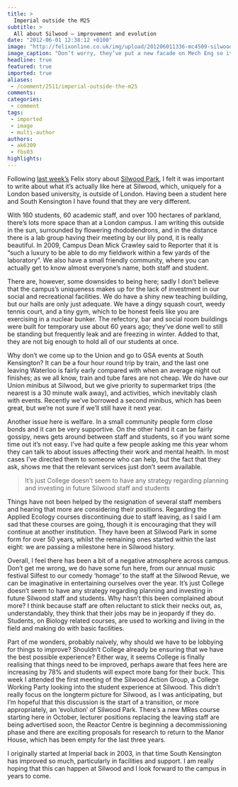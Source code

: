```yaml
---
title: >
  Imperial outside the M25
subtitle: >
  All about Silwood – improvement and evolution
date: "2012-06-01 12:38:12 +0100"
image: "http://felixonline.co.uk/img/upload/201206011336-mc4509-silwood.jpg"
image_caption: "Don’t worry, they’ve put a new facade on Mech Eng so it now looks as good as this..."
headline: true
featured: true
imported: true
aliases:
 - /comment/2511/imperial-outside-the-m25
comments:
categories:
 - comment
tags:
 - imported
 - image
 - multi-author
authors:
 - ak6309
 - fbs03
highlights:
---
```


Following [last week’s](http://felixonline.co.uk/news/2481/courses-suspended-at-silwood/) Felix story about [Silwood Park](http://www3.imperial.ac.uk/silwoodparkcampus), I felt it was important to write about what it’s actually like here at Silwood, which, uniquely for a London based university, is outside of London. Having been a student here and South Kensington I have found that they are very different.

With 160 students, 60 academic staff, and over 100 hectares of parkland, there’s lots more space than at a London campus. I am writing this outside in the sun, surrounded by flowering rhododendrons, and in the distance there is a lab group having their meeting by our lily pond, it is really beautiful. In 2009, Campus Dean Mick Crawley said to Reporter that it is “such a luxury to be able to do my fieldwork within a few yards of the laboratory”. We also have a small friendly community, where you can actually get to know almost everyone’s name, both staff and student.

There are, however, some downsides to being here; sadly I don’t believe that the campus’s uniqueness makes up for the lack of investment in our social and recreational facilities. We do have a shiny new teaching building, but our halls are only just adequate. We have a dingy squash court, weedy tennis court, and a tiny gym, which to be honest feels like you are exercising in a nuclear bunker. The refectory, bar and social room buildings were built for temporary use about 60 years ago; they’ve done well to still be standing but frequently leak and are freezing in winter. Added to that, they are not big enough to hold all of our students at once.

Why don’t we come up to the Union and go to GSA events at South Kensington? It can be a four hour round trip by train, and the last one leaving Waterloo is fairly early compared with when an average night out finishes; as we all know, train and tube fares are not cheap. We do have our Union minibus at Silwood, but we give priority to supermarket trips (the nearest is a 30 minute walk away), and activities, which inevitably clash with events. Recently we’ve borrowed a second minibus, which has been great, but we’re not sure if we’ll still have it next year.

Another issue here is welfare. In a small community people form close bonds and it can be very supportive. On the other hand it can be fairly gossipy, news gets around between staff and students, so if you want some time out it’s not easy. I’ve had quite a few people asking me this year whom they can talk to about issues affecting their work and mental health. In most cases I’ve directed them to someone who can help, but the fact that they ask, shows me that the relevant services just don’t seem available.

> It’s just College doesn’t seem to have any strategy regarding planning and investing in future Silwood staff and students

Things have not been helped by the resignation of several staff members and hearing that more are considering their positions. Regarding the Applied Ecology courses discontinuing due to staff leaving, as I said I am sad that these courses are going, though it is encouraging that they will continue at another institution. They have been at Silwood Park in some form for over 50 years, whilst the remaining ones started within the last eight: we are passing a milestone here in Silwood history.

Overall, I feel there has been a bit of a negative atmosphere across campus. Don’t get me wrong, we do have some fun here, from our annual music festival Silfest to our comedy ‘homage’ to the staff at the Silwood Revue, we can be imaginative in entertaining ourselves over the year. It’s just College doesn’t seem to have any strategy regarding planning and investing in future Silwood staff and students. Why hasn’t this been complained about more? I think because staff are often reluctant to stick their necks out, as, understandably, they think that their jobs may be in jeopardy if they do. Students, on Biology related courses, are used to working and living in the field and making do with basic facilities.

Part of me wonders, probably naively, why should we have to be lobbying for things to improve? Shouldn’t College already be ensuring that we have the best possible experience? Either way, it seems College is finally realising that things need to be improved, perhaps aware that fees here are increasing by 78% and students will expect more bang for their buck. This week I attended the first meeting of the Silwood Action Group, a College Working Party looking into the student experience at Silwood. This didn’t really focus on the longterm picture for Silwood, as I was anticipating, but I’m hopeful that this discussion is the start of a transition, or more appropriately, an ‘evolution’ of Silwood Park. There’s a new MRes course starting here in October, lecturer positions replacing the leaving staff are being advertised soon, the Reactor Centre is beginning a decommissioning phase and there are exciting proposals for research to return to the Manor House, which has been empty for the last three years.

I originally started at Imperial back in 2003, in that time South Kensington has improved so much, particularly in facilities and support. I am really hoping that this can happen at Silwood and I look forward to the campus in years to come.
